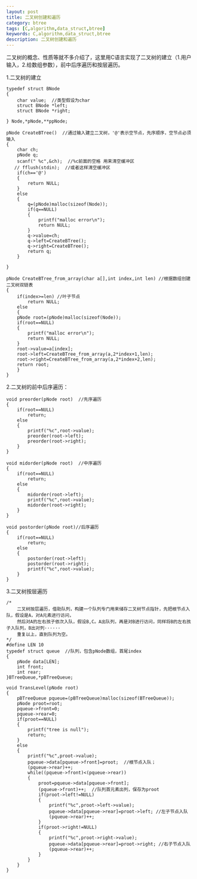 ```yaml
---
layout: post
title: 二叉树创建和遍历
category: btree
tags: [C,algorithm,data_struct,btree]
keywords: C,algorithm,data_struct,btree
description: 二叉树创建和遍历
---
```

二叉树的概念、性质等就不多介绍了，这里用C语言实现了二叉树的建立（1.用户输入，2.给数组参数），前中后序遍历和按层遍历。  

1.二叉树的建立  

	typedef struct BNode
	{
	    char value;  //类型假设为char
	    struct BNode *left;
	    struct BNode *right;
	
	} Node,*pNode,**ppNode;
	
	pNode CreateBTree()  //通过输入建立二叉树，'@'表示空节点，先序顺序，空节点必须输入
	{
	    char ch;
	    pNode q;
	    scanf(" %c",&ch);  //%c前面的空格 用来清空缓冲区
	   // fflush(stdin);  //或者这样清空缓冲区
	    if(ch=='@')
	    {
	        return NULL;
	    }
	    else
	    {
	        q=(pNode)malloc(sizeof(Node));
	        if(q==NULL)
	        {
	            printf("malloc error\n");
	            return NULL;
	        }
	        q->value=ch;
	        q->left=CreateBTree();
	        q->right=CreateBTree();
	        return q;
	    }
	
	}
	
	pNode CreateBTree_from_array(char a[],int index,int len) //根据数组创建二叉树双链表
	{
		if(index>=len) //叶子节点
			return NULL;
		else
		{
		pNode root=(pNode)malloc(sizeof(Node));
		if(root==NULL)
		{
			printf("malloc error\n");
			return NULL;
		}
		root->value=a[index];
		root->left=CreateBTree_from_array(a,2*index+1,len);
		root->right=CreateBTree_from_array(a,2*index+2,len);
		return root;
		}
	}

2.二叉树的前中后序遍历：  

	void preorder(pNode root)  //先序遍历
	{
	    if(root==NULL)
	        return;
	    else
	    {
	        printf("%c",root->value);
	        preorder(root->left);
	        preorder(root->right);
	    }
	}
	
	void midorder(pNode root)  //中序遍历
	{
	    if(root==NULL)
	        return;
	    else
	    {
	        midorder(root->left);
	        printf("%c",root->value);
	        midorder(root->right);
	    }
	}
	
	void postorder(pNode root)//后序遍历
	{
	    if(root==NULL)
	        return;
	    else
	    {
	        postorder(root->left);
	        postorder(root->right);
	        printf("%c",root->value);
	    }
	}

 3.二叉树按层遍历  

	/*
	    二叉树按层遍历，借助队列，构建一个队列专门用来储存二叉树节点指针，先把根节点入队，假设是A，对A元素进行访问，
	    然后对A的左右孩子依次入队，假设B,C。A出队列，再是对B进行访问，同样将B的左右孩子入队列，B出对列······
	    重复以上，直到队列为空。
	*/
	#define LEN 10
	typedef struct queue  //队列，包含pNode数组，首尾index
	{
	    pNode data[LEN];
	    int front;
	    int rear;
	}BTreeQueue,*pBTreeQueue;
	
	void TransLevel(pNode root)
	{
	    pBTreeQueue pqueue=(pBTreeQueue)malloc(sizeof(BTreeQueue));
	    pNode proot=root;
	    pqueue->front=0;
	    pqueue->rear=0;
	    if(proot==NULL)
	    {
	        printf("tree is null");
	        return;
	    }
	    else
	    {
	        printf("%c",proot->value);
	        pqueue->data[pqueue->front]=proot;  //根节点入队；
	        (pqueue->rear)++;
	        while((pqueue->front)<(pqueue->rear))
	        {
	            proot=pqueue->data[pqueue->front];
	            (pqueue->front)++;  //队列首元素出列，保存为proot
	            if(proot->left!=NULL)
	            {
	                printf("%c",proot->left->value);
	                pqueue->data[pqueue->rear]=proot->left; //左子节点入队
	                (pqueue->rear)++;
	            }
	            if(proot->right!=NULL)
	            {
	                printf("%c",proot->right->value);
	                pqueue->data[pqueue->rear]=proot->right; //右子节点入队
	                (pqueue->rear)++;
	            }
	        }
	    }
	}